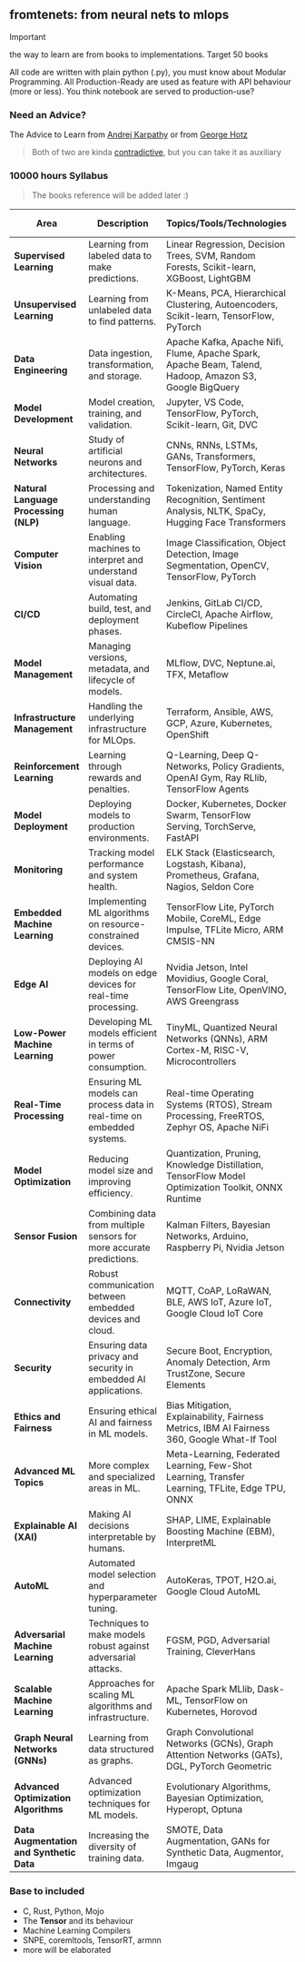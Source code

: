 ## fromtenets: from neural nets to mlops

> [!IMPORTANT]
> the way to learn are from books to implementations. Target 50 books

All code are written with plain python (.py), you must know about Modular Programming. All Production-Ready are used as feature with API behaviour (more or less). You think notebook are served to production-use?

### Need an Advice?

The Advice to Learn from [Andrej Karpathy][0] or from [George Hotz][1]
> Both of two are kinda [contradictive][2], but you can take it as auxiliary

### 10000 hours Syllabus
> The books reference will be added later :)

| **Area**                              | **Description**                                                    | **Topics/Tools/Technologies**                                                                                              | **Estimated Hours** |
|-------------------------------------------|--------------------------------------------------------------------|---------------------------------------------------------------------------------------------------------------------------|---------------------|
| **Supervised Learning**                   | Learning from labeled data to make predictions.                    | Linear Regression, Decision Trees, SVM, Random Forests, Scikit-learn, XGBoost, LightGBM                                    | 800                 |
| **Unsupervised Learning**                 | Learning from unlabeled data to find patterns.                     | K-Means, PCA, Hierarchical Clustering, Autoencoders, Scikit-learn, TensorFlow, PyTorch                                     | 600                 |
| **Data Engineering**                      | Data ingestion, transformation, and storage.                       | Apache Kafka, Apache Nifi, Flume, Apache Spark, Apache Beam, Talend, Hadoop, Amazon S3, Google BigQuery                   | 500                 |
| **Model Development**                     | Model creation, training, and validation.                          | Jupyter, VS Code, TensorFlow, PyTorch, Scikit-learn, Git, DVC                                                             | 800                 |
| **Neural Networks**                       | Study of artificial neurons and architectures.                     | CNNs, RNNs, LSTMs, GANs, Transformers, TensorFlow, PyTorch, Keras                                                           | 1000                |
| **Natural Language Processing (NLP)**     | Processing and understanding human language.                       | Tokenization, Named Entity Recognition, Sentiment Analysis, NLTK, SpaCy, Hugging Face Transformers                         | 800                 |
| **Computer Vision**                       | Enabling machines to interpret and understand visual data.         | Image Classification, Object Detection, Image Segmentation, OpenCV, TensorFlow, PyTorch                                    | 800                 |
| **CI/CD**                                 | Automating build, test, and deployment phases.                     | Jenkins, GitLab CI/CD, CircleCI, Apache Airflow, Kubeflow Pipelines                                                       | 500                 |
| **Model Management**                      | Managing versions, metadata, and lifecycle of models.              | MLflow, DVC, Neptune.ai, TFX, Metaflow                                                                                     | 400                 |
| **Infrastructure Management**             | Handling the underlying infrastructure for MLOps.                  | Terraform, Ansible, AWS, GCP, Azure, Kubernetes, OpenShift                                                                  | 500                 |
| **Reinforcement Learning**                | Learning through rewards and penalties.                            | Q-Learning, Deep Q-Networks, Policy Gradients, OpenAI Gym, Ray RLlib, TensorFlow Agents                                     | 600                 |
| **Model Deployment**                      | Deploying models to production environments.                       | Docker, Kubernetes, Docker Swarm, TensorFlow Serving, TorchServe, FastAPI                                                  | 600                 |
| **Monitoring**                            | Tracking model performance and system health.                      | ELK Stack (Elasticsearch, Logstash, Kibana), Prometheus, Grafana, Nagios, Seldon Core                                      | 500                 |
| **Embedded Machine Learning**             | Implementing ML algorithms on resource-constrained devices.        | TensorFlow Lite, PyTorch Mobile, CoreML, Edge Impulse, TFLite Micro, ARM CMSIS-NN                                          | 800                 |
| **Edge AI**                               | Deploying AI models on edge devices for real-time processing.      | Nvidia Jetson, Intel Movidius, Google Coral, TensorFlow Lite, OpenVINO, AWS Greengrass                                      | 800                 |
| **Low-Power Machine Learning**            | Developing ML models efficient in terms of power consumption.      | TinyML, Quantized Neural Networks (QNNs), ARM Cortex-M, RISC-V, Microcontrollers                                            | 600                 |
| **Real-Time Processing**                  | Ensuring ML models can process data in real-time on embedded systems.| Real-time Operating Systems (RTOS), Stream Processing, FreeRTOS, Zephyr OS, Apache NiFi                                    | 500                 |
| **Model Optimization**                    | Reducing model size and improving efficiency.                      | Quantization, Pruning, Knowledge Distillation, TensorFlow Model Optimization Toolkit, ONNX Runtime                         | 500                 |
| **Sensor Fusion**                         | Combining data from multiple sensors for more accurate predictions. | Kalman Filters, Bayesian Networks, Arduino, Raspberry Pi, Nvidia Jetson                                                     | 400                 |
| **Connectivity**                          | Robust communication between embedded devices and cloud.           | MQTT, CoAP, LoRaWAN, BLE, AWS IoT, Azure IoT, Google Cloud IoT Core                                                         | 400                 |
| **Security**                              | Ensuring data privacy and security in embedded AI applications.    | Secure Boot, Encryption, Anomaly Detection, Arm TrustZone, Secure Elements                                                  | 400                 |
| **Ethics and Fairness**                   | Ensuring ethical AI and fairness in ML models.                     | Bias Mitigation, Explainability, Fairness Metrics, IBM AI Fairness 360, Google What-If Tool                                 | 300                 |
| **Advanced ML Topics**                    | More complex and specialized areas in ML.                          | Meta-Learning, Federated Learning, Few-Shot Learning, Transfer Learning, TFLite, Edge TPU, ONNX                             | 600                 |
| **Explainable AI (XAI)**                  | Making AI decisions interpretable by humans.                       | SHAP, LIME, Explainable Boosting Machine (EBM), InterpretML                                                                  | 400                 |
| **AutoML**                                | Automated model selection and hyperparameter tuning.               | AutoKeras, TPOT, H2O.ai, Google Cloud AutoML                                                                                | 400                 |
| **Adversarial Machine Learning**          | Techniques to make models robust against adversarial attacks.      | FGSM, PGD, Adversarial Training, CleverHans                                                                                 | 400                 |
| **Scalable Machine Learning**             | Approaches for scaling ML algorithms and infrastructure.           | Apache Spark MLlib, Dask-ML, TensorFlow on Kubernetes, Horovod                                                              | 500                 |
| **Graph Neural Networks (GNNs)**          | Learning from data structured as graphs.                           | Graph Convolutional Networks (GCNs), Graph Attention Networks (GATs), DGL, PyTorch Geometric                                | 500                 |
| **Advanced Optimization Algorithms**      | Advanced optimization techniques for ML models.                    | Evolutionary Algorithms, Bayesian Optimization, Hyperopt, Optuna                                                            | 400                 |
| **Data Augmentation and Synthetic Data**  | Increasing the diversity of training data.                         | SMOTE, Data Augmentation, GANs for Synthetic Data, Augmentor, Imgaug                                                        | 400                 |

### Base to included
- C, Rust, Python, Mojo
- The **Tensor** and its behaviour
- Machine Learning Compilers
- SNPE, coremltools, TensorRT, armnn
- more will be elaborated

[0]: https://cs.stanford.edu/people/karpathy/advice.html
[1]: https://www.youtube.com/watch?v=NjYICpXJ03M
[2]: https://www.youtube.com/watch?v=lXusHWturrk